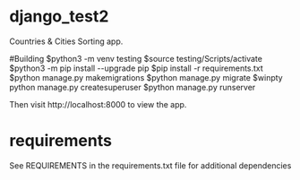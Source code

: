 # django_test2

Countries & Cities Sorting app.


#Building
$python3 -m venv testing
$source testing/Scripts/activate
$python3 -m pip install --upgrade pip
$pip install -r requirements.txt
$python manage.py makemigrations
$python manage.py migrate
$winpty python manage.py createsuperuser
$python manage.py runserver


Then visit http://localhost:8000 to view the app. 

# requirements

See REQUIREMENTS in the requirements.txt file for additional dependencies

